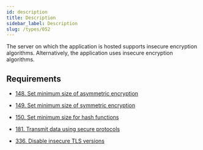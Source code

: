 ```yaml
---
id: description
title: Description
sidebar_label: Description
slug: /types/052
---
```


The server on which the application is hosted supports insecure encryption
algorithms.
Alternatively, the application uses insecure encryption algorithms.

## Requirements

- [148. Set minimum size of asymmetric encryption](/criteria/cryptography/148)

- [149. Set minimum size of symmetric encryption](/criteria/cryptography/149)

- [150. Set minimum size for hash functions](/criteria/cryptography/150)

- [181. Transmit data using secure protocols](/criteria/data/181)

- [336. Disable insecure TLS versions](/criteria/cryptography/336)
